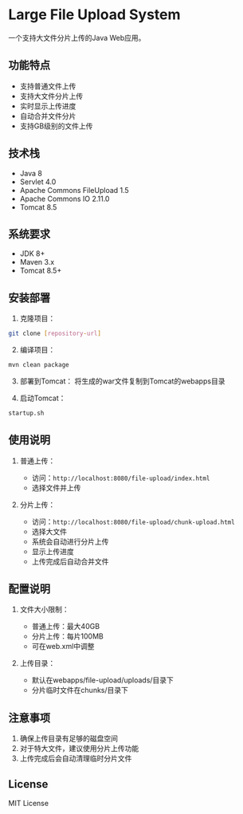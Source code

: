 # Large File Upload System

一个支持大文件分片上传的Java Web应用。

## 功能特点

- 支持普通文件上传
- 支持大文件分片上传
- 实时显示上传进度
- 自动合并文件分片
- 支持GB级别的文件上传

## 技术栈

- Java 8
- Servlet 4.0
- Apache Commons FileUpload 1.5
- Apache Commons IO 2.11.0
- Tomcat 8.5

## 系统要求

- JDK 8+
- Maven 3.x
- Tomcat 8.5+

## 安装部署

1. 克隆项目：
```bash
git clone [repository-url]
```

2. 编译项目：
```bash
mvn clean package
```

3. 部署到Tomcat：
将生成的war文件复制到Tomcat的webapps目录

4. 启动Tomcat：
```bash
startup.sh
```

## 使用说明

1. 普通上传：
   - 访问：`http://localhost:8080/file-upload/index.html`
   - 选择文件并上传

2. 分片上传：
   - 访问：`http://localhost:8080/file-upload/chunk-upload.html`
   - 选择大文件
   - 系统会自动进行分片上传
   - 显示上传进度
   - 上传完成后自动合并文件

## 配置说明

1. 文件大小限制：
   - 普通上传：最大40GB
   - 分片上传：每片100MB
   - 可在web.xml中调整

2. 上传目录：
   - 默认在webapps/file-upload/uploads/目录下
   - 分片临时文件在chunks/目录下

## 注意事项

1. 确保上传目录有足够的磁盘空间
2. 对于特大文件，建议使用分片上传功能
3. 上传完成后会自动清理临时分片文件

## License

MIT License
